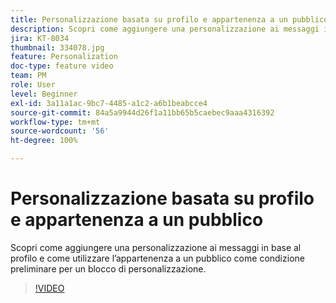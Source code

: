 ```yaml
---
title: Personalizzazione basata su profilo e appartenenza a un pubblico
description: Scopri come aggiungere una personalizzazione ai messaggi in base al profilo e come utilizzare l’appartenenza a un pubblico come condizione preliminare per un blocco di personalizzazione.
jira: KT-8034
thumbnail: 334078.jpg
feature: Personalization
doc-type: feature video
team: PM
role: User
level: Beginner
exl-id: 3a11a1ac-9bc7-4485-a1c2-a6b1beabcce4
source-git-commit: 84a5a9944d26f1a11bb65b5caebec9aaa4316392
workflow-type: tm+mt
source-wordcount: '56'
ht-degree: 100%

---
```


# Personalizzazione basata su profilo e appartenenza a un pubblico

Scopri come aggiungere una personalizzazione ai messaggi in base al profilo e come utilizzare l’appartenenza a un pubblico come condizione preliminare per un blocco di personalizzazione.

>[!VIDEO](https://video.tv.adobe.com/v/334078?quality=12&learn=on)
